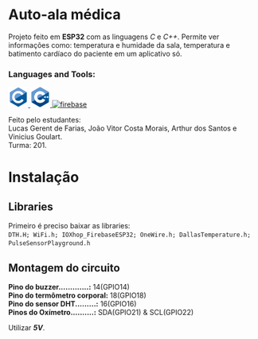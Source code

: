 # Auto-ala médica
Projeto feito em **ESP32** com as linguagens *C* e *C++*. Permite ver informações como: temperatura e humidade da sala, temperatura e batimento cardíaco do paciente em um aplicativo só.

<h3 align="left">Languages and Tools:</h3>
<p align="left"> <a href="https://www.cprogramming.com/" target="_blank" rel="noreferrer"> <img src="https://raw.githubusercontent.com/devicons/devicon/master/icons/c/c-original.svg" alt="c" width="40" height="40"/> </a> <a href="https://www.w3schools.com/cpp/" target="_blank" rel="noreferrer"> <img src="https://raw.githubusercontent.com/devicons/devicon/master/icons/cplusplus/cplusplus-original.svg" alt="cplusplus" width="40" height="40"/> </a> <a href="https://firebase.google.com/" target="_blank" rel="noreferrer"> <img src="https://www.vectorlogo.zone/logos/firebase/firebase-icon.svg" alt="firebase" width="40" height="40"/> </a> </p>

Feito pelo estudantes:  
Lucas Gerent de Farias, João Vitor Costa Morais, Arthur dos Santos e Vinicius Goulart.  
Turma: 201.

# Instalação    

## Libraries
Primeiro é preciso baixar as libraries:  
``` DTH.H; WiFi.h; IOXhop_FirebaseESP32; OneWire.h; DallasTemperature.h; PulseSensorPlayground.h ``` 

## Montagem do circuito  
**Pino do buzzer.............:** 14(GPIO14)  
**Pino do termômetro corporal:** 18(GPIO18)  
**Pino do sensor DHT.........:** 16(GPIO16)  
**Pinos do Oxímetro..........:** SDA(GPIO21) & SCL(GPIO22)  

Utilizar ***5V***.
